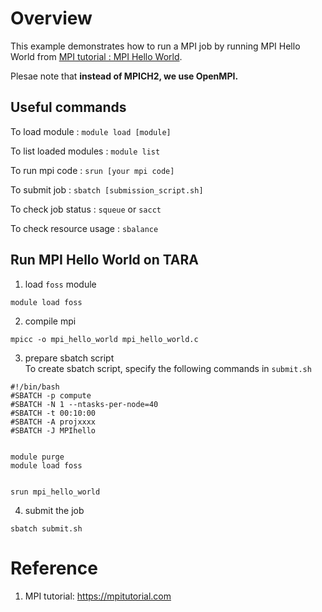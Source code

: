 # Overview

This example demonstrates how to run a MPI job by running MPI Hello World from [MPI tutorial : MPI Hello World](https://mpitutorial.com/tutorials/mpi-hello-world/). 

Plesae note that **instead of MPICH2, we use OpenMPI.**

## Useful commands

To load module : `module load [module]`

To list loaded modules : `module list`

To run mpi code : `srun [your mpi code]`

To submit job : `sbatch [submission_script.sh]`

To check job status : `squeue` or `sacct`

To check resource usage : `sbalance`


## Run MPI Hello World on TARA
1. load `foss` module 
```
module load foss
```

2. compile mpi
```
mpicc -o mpi_hello_world mpi_hello_world.c
```

3. prepare sbatch script  
To create sbatch script, specify the following commands in `submit.sh`
```
#!/bin/bash
#SBATCH -p compute
#SBATCH -N 1 --ntasks-per-node=40
#SBATCH -t 00:10:00
#SBATCH -A projxxxx
#SBATCH -J MPIhello


module purge
module load foss 


srun mpi_hello_world
```

4. submit the job
```
sbatch submit.sh
```

# Reference
1. MPI tutorial: https://mpitutorial.com 
